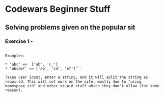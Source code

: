 # Codewars Beginner Stuff
## Solving problems given on the popular sit

### Exercise 1 -

```Complete the solution so that it splits the string into pairs of two characters. If the string contains an odd number of characters then it should replace the missing second character of the final pair with an underscore ('_').

Examples:

* 'abc' =>  ['ab', 'c_']
* 'abcdef' => ['ab', 'cd', 'ef']```

Takes user input, enter a string, and it will split the string as required. This will not work on the site, mostly due to "using namespace std" and other stupid stuff which they don't allow (for some reason).
